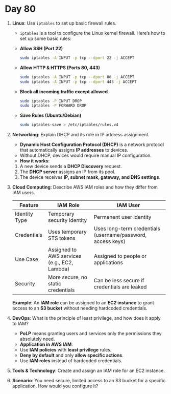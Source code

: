 # Day 80


1. **Linux**: Use `iptables` to set up basic firewall rules.
   - `iptables` is a tool to configure the Linux kernel firewall. Here’s how to set up some basic rules:

   - **Allow SSH (Port 22)**
     ```sh
     sudo iptables -A INPUT -p tcp --dport 22 -j ACCEPT
     ```
   - **Allow HTTP & HTTPS (Ports 80, 443)**
     ```sh
     sudo iptables -A INPUT -p tcp --dport 80 -j ACCEPT
     sudo iptables -A INPUT -p tcp --dport 443 -j ACCEPT
     ```
   - **Block all incoming traffic except allowed**
     ```sh
     sudo iptables -P INPUT DROP
     sudo iptables -P FORWARD DROP
     ```
   - **Save Rules (Ubuntu/Debian)**
     ```sh
     sudo iptables-save > /etc/iptables/rules.v4
     ```


2. **Networking**: Explain DHCP and its role in IP address assignment.
   - **Dynamic Host Configuration Protocol (DHCP)** is a network protocol that automatically assigns **IP addresses** to devices.
   - Without DHCP, devices would require manual IP configuration.
   - **How it works**:
    1. A new device sends a **DHCP Discovery** request.
    2. The **DHCP server** assigns an IP from its pool.
    3. The device receives **IP, subnet mask, gateway, and DNS settings**.


3. **Cloud Computing**: Describe AWS IAM roles and how they differ from IAM users.
   
   | Feature         | IAM Role | IAM User |
   |---------------|---------|---------|
   | Identity Type | Temporary security identity | Permanent user identity |
   | Credentials | Uses temporary STS tokens | Uses long-term credentials (username/password, access keys) |
   | Use Case | Assigned to AWS services (e.g., EC2, Lambda) | Assigned to people or applications |
   | Security | More secure, no static credentials | Can be less secure if credentials are leaked |

   **Example**: An **IAM role** can be assigned to an **EC2 instance** to grant access to an **S3 bucket** without needing hardcoded credentials.


4. **DevOps**: What is the principle of least privilege, and how does it apply to IAM?
   - **PoLP** means granting users and services only the permissions they absolutely need.
   - **Application in AWS IAM**:
    - Use **IAM policies** with **least privilege** rules.
    - **Deny by default** and only **allow specific actions**.
    - Use **IAM roles** instead of hardcoded credentials.


5. **Tools & Technology**: Create and assign an IAM role for an EC2 instance.

6. **Scenario**: You need secure, limited access to an S3 bucket for a specific application. How would you configure it?


